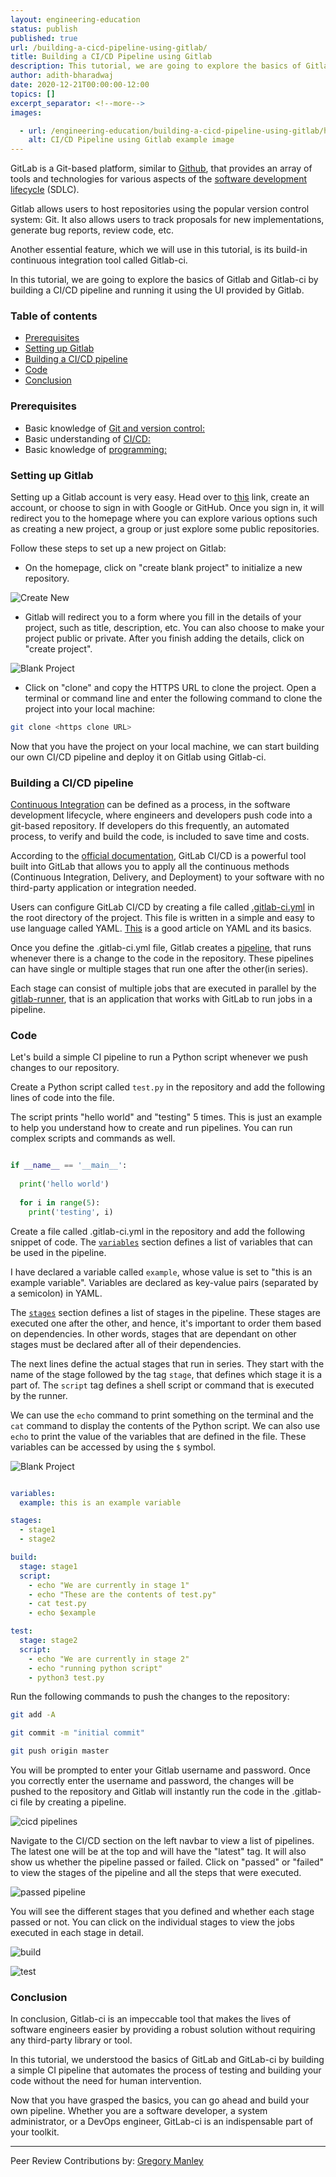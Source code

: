 ```yaml
---
layout: engineering-education
status: publish
published: true
url: /building-a-cicd-pipeline-using-gitlab/
title: Building a CI/CD Pipeline using Gitlab
description: This tutorial, we are going to explore the basics of Gitlab and Gitlab-ci by building a CI/CD pipeline and running it using the UI provided by Gitlab. 
author: adith-bharadwaj
date: 2020-12-21T00:00:00-12:00
topics: []
excerpt_separator: <!--more-->
images:

  - url: /engineering-education/building-a-cicd-pipeline-using-gitlab/hero.jpg
    alt: CI/CD Pipeline using Gitlab example image
---
```

GitLab is a Git-based platform, similar to [Github](https://github.com/), that provides an array of tools and technologies for various aspects of the [software development lifecycle](https://www.tutorialspoint.com/sdlc/sdlc_overview.htm) (SDLC).
<!--more-->
Gitlab allows users to host repositories using the popular version control system: Git. It also allows users to track proposals for new implementations, generate bug reports, review code, etc. 

Another essential feature, which we will use in this tutorial, is its build-in continuous integration tool called Gitlab-ci. 

In this tutorial, we are going to explore the basics of Gitlab and Gitlab-ci by building a CI/CD pipeline and running it using the UI provided by Gitlab.

### Table of contents
- [Prerequisites](#prerequisites)
- [Setting up Gitlab](#setting-up-gitlab)
- [Building a CI/CD pipeline](#building-a-cicd-pipeline)
- [Code](#code)
- [Conclusion](#conclusion)

### Prerequisites 
- Basic knowledge of [Git and version control:](https://www.section.io/engineering-education/beginner-guide-to-git/)
- Basic understanding of [CI/CD:](https://www.section.io/engineering-education/what-is-jenkins/)
- Basic knowledge of [programming:](https://www.python.org/about/gettingstarted/)

### Setting up Gitlab
Setting up a Gitlab account is very easy. Head over to [this](https://gitlab.com/users/sign_in) link, create an account, or choose to sign in with Google or GitHub. Once you sign in, it will redirect you to the homepage where you can explore various options such as creating a new project, a group or just explore some public repositories. 

Follow these steps to set up a new project on Gitlab:
- On the homepage, click on "create blank project" to initialize a new repository. 

![Create New](/engineering-education/building-a-cicd-pipeline-using-gitlab/create_new.png)

- Gitlab will redirect you to a form where you fill in the details of your project, such as title, description, etc. You can also choose to make your project public or private. After you finish adding the details, click on "create project". 

![Blank Project](/engineering-education/building-a-cicd-pipeline-using-gitlab/blank_project.png)

- Click on "clone" and copy the HTTPS URL to clone the project. Open a terminal or command line and enter the following command to clone the project into your local machine:

```bash
git clone <https clone URL>
```

Now that you have the project on your local machine, we can start building our own CI/CD pipeline and deploy it on Gitlab using Gitlab-ci. 

### Building a CI/CD pipeline
[Continuous Integration](https://codeship.com/continuous-integration-essentials) can be defined as a process, in the software development lifecycle, where engineers and developers push code into a git-based repository. If developers do this frequently, an automated process, to verify and build the code, is included to save time and costs. 

According to the [official documentation](https://docs.gitlab.com/ee/ci/), GitLab CI/CD is a powerful tool built into GitLab that allows you to apply all the continuous methods (Continuous Integration, Delivery, and Deployment) to your software with no third-party application or integration needed. 

Users can configure GitLab CI/CD by creating a file called [.gitlab-ci.yml](https://docs.gitlab.com/ee/ci/yaml/gitlab_ci_yaml.html) in the root directory of the project. This file is written in a simple and easy to use language called YAML. [This](https://www.tutorialspoint.com/yaml/index.htm) is a good article on YAML and its basics. 

Once you define the .gitlab-ci.yml file, Gitlab creates a [pipeline](https://docs.gitlab.com/ee/ci/pipelines/index.html), that runs whenever there is a change to the code in the repository. These pipelines can have single or multiple stages that run one after the other(in series). 

Each stage can consist of multiple jobs that are executed in parallel by the [gitlab-runner](https://docs.gitlab.com/runner/), that is an application that works with GitLab to run jobs in a pipeline.

### Code
Let's build a simple CI pipeline to run a Python script whenever we push changes to our repository. 

Create a Python script called `test.py` in the repository and add the following lines of code into the file. 

The script prints "hello world" and "testing" 5 times. This is just an example to help you understand how to create and run pipelines. You can run complex scripts and commands as well. 

```python

if __name__ == '__main__':
  
  print('hello world')
  
  for i in range(5):
    print('testing', i)

```

Create a file called .gitlab-ci.yml in the repository and add the following snippet of code. The [`variables`](https://docs.gitlab.com/ee/ci/variables/) section defines a list of variables that can be used in the pipeline. 

I have declared a variable called `example`, whose value is set to "this is an example variable". Variables are declared as key-value pairs (separated by a semicolon) in YAML. 

The [`stages`](https://docs.gitlab.com/ee/ci/yaml/#stage) section defines a list of stages in the pipeline. These stages are executed one after the other, and hence, it's important to order them based on dependencies. In other words, stages that are dependant on other stages must be declared after all of their dependencies. 

The next lines define the actual stages that run in series. They start with the name of the stage followed by the tag `stage`, that defines which stage it is a part of. The `script` tag defines a shell script or command that is executed by the runner.

We can use the `echo` command to print something on the terminal and the `cat` command to display the contents of the Python script. We can also use `echo` to print the value of the variables that are defined in the file. These variables can be accessed by using the `$` symbol. 

![Blank Project](/engineering-education/building-a-cicd-pipeline-using-gitlab/blank_project.png)

```yaml

variables:
  example: this is an example variable

stages:
  - stage1
  - stage2

build:
  stage: stage1
  script:
    - echo "We are currently in stage 1"
    - echo "These are the contents of test.py"
    - cat test.py
    - echo $example

test:
  stage: stage2
  script:
    - echo "We are currently in stage 2"
    - echo "running python script"
    - python3 test.py

```

Run the following commands to push the changes to the repository:

```bash
git add -A
```

```bash
git commit -m "initial commit"
```

```bash
git push origin master
```

You will be prompted to enter your Gitlab username and password. Once you correctly enter the username and password, the changes will be pushed to the repository and Gitlab will instantly run the code in the .gitlab-ci file by creating a pipeline.

![cicd pipelines](/engineering-education/building-a-cicd-pipeline-using-gitlab/cicd_pipelines.png)

Navigate to the CI/CD section on the left navbar to view a list of pipelines. The latest one will be at the top and will have the "latest" tag. It will also show us whether the pipeline passed or failed. Click on "passed" or "failed" to view the stages of the pipeline and all the steps that were executed.

![passed pipeline](/engineering-education/building-a-cicd-pipeline-using-gitlab/passed_pipeline.png)

You will see the different stages that you defined and whether each stage passed or not. You can click on the individual stages to view the jobs executed in each stage in detail.

![build](/engineering-education/building-a-cicd-pipeline-using-gitlab/build.png)

![test](/engineering-education/building-a-cicd-pipeline-using-gitlab/test.png)

### Conclusion
In conclusion, Gitlab-ci is an impeccable tool that makes the lives of software engineers easier by providing a robust solution without requiring any third-party library or tool. 

In this tutorial, we understood the basics of GitLab and GitLab-ci by building a simple CI pipeline that automates the process of testing and building your code without the need for human intervention. 

Now that you have grasped the basics, you can go ahead and build your own pipeline. Whether you are a software developer, a system administrator, or a DevOps engineer, GitLab-ci is an indispensable part of your toolkit. 

---
Peer Review Contributions by: [Gregory Manley](/engineering-education/authors/gregory-manley/)
